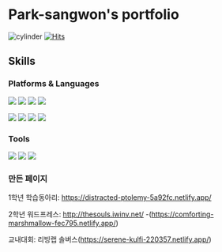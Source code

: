   # Park-sangwon's portfolio
![cylinder](https://capsule-render.vercel.app/api?&text=Welcome&type=cylinder&color=auto&fontAlignY=45&fontSize=40&height=150&animation=blinking&desc=Sangwon's%20GitHub%20profile&descAlignY=70)
[![Hits](https://hits.seeyoufarm.com/api/count/incr/badge.svg?url=https://github.com/upotato01m%2Fgjbae1212%2Fhit-counter&count_bg=%23F382FF&title_bg=%23CD16BE&icon=coffeescript.svg&icon_color=%23E7E7E7&title=hits&edge_flat=false)](https://github.com/upotato01)
## Skills
### Platforms & Languages
<img src="https://img.shields.io/badge/Android-3DDC84?style=flat&logo=Android&logoColor=white"/> <img src="https://img.shields.io/badge/ReactNative-61DAFB?style=flat&logo=React&logoColor=white"/> <img src="https://img.shields.io/badge/iOS-000000?style=flat&logo=iOS&logoColor=white"/> <img src="https://img.shields.io/badge/IntelliJ IDEA-000000?style=flat-square&logo=IntelliJ IDEA&logoColor=white"/>

<img src="https://img.shields.io/badge/Java-007396?style=flat-square&logo=Java&logoColor=white"/> <img src="https://img.shields.io/badge/Swift-F05138?style=flat&logo=Swift&logoColor=white"/> <img src="https://img.shields.io/badge/JavaScript-F7DF1E?style=flat&logo=JavaScript&logoColor=white"/> <img src="https://img.shields.io/badge/Adobe XD-FF61F6?style=flat-square&logo=Adobe XD&logoColor=white"/> 


### Tools
<img src="https://img.shields.io/badge/Git-F05032?style=flat-square&logo=Git&logoColor=white"/> <img src="https://img.shields.io/badge/Firebase-FFCA28?style=flat-square&logo=Firebase&logoColor=white"/> <img src="https://img.shields.io/badge/MySQL-4479A1?style=flat-square&logo=MySQL&logoColor=white"/> 
### 만든 페이지
1학년 학습동아리: https://distracted-ptolemy-5a92fc.netlify.app/

2학년 워드프레스: http://thesouls.iwinv.net/ -(https://comforting-marshmallow-fec795.netlify.app/)

교내대회: 리빙랩 솔버스(https://serene-kulfi-220357.netlify.app/)
